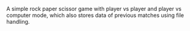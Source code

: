 A simple rock paper scissor game with player vs player and player vs computer mode, which also stores data of previous matches using file handling.
